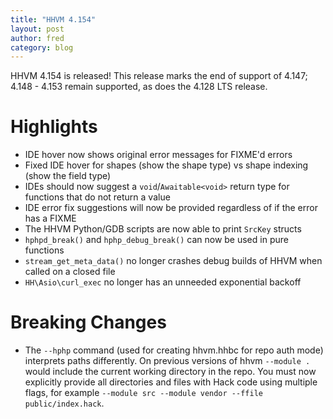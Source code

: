 ```yaml
---
title: "HHVM 4.154"
layout: post
author: fred
category: blog
---
```


HHVM 4.154 is released! This release marks the end of support of 4.147; 4.148 -
4.153 remain supported, as does the 4.128 LTS release.

# Highlights

* IDE hover now shows original error messages for FIXME'd errors
* Fixed IDE hover for shapes (show the shape type) vs shape indexing (show the field type)
* IDEs should now suggest a `void`/`Awaitable<void>` return type for functions that do not return a value
* IDE error fix suggestions will now be provided regardless of if the error has a FIXME
* The HHVM Python/GDB scripts are now able to print `SrcKey` structs
* `hphpd_break()` and `hphp_debug_break()` can now be used in pure functions
* `stream_get_meta_data()` no longer crashes debug builds of HHVM when called on a closed file
* `HH\Asio\curl_exec` no longer has an unneeded exponential backoff

# Breaking Changes

 * The `--hphp` command (used for creating hhvm.hhbc for repo auth mode) interprets paths differently. On previous versions of hhvm `--module .` would include the current working directory in the repo. You must now explicitly provide all directories and files with Hack code using multiple flags, for example `--module src --module vendor --ffile public/index.hack`.
